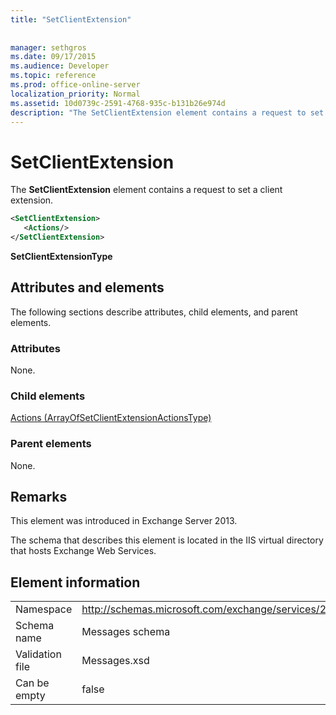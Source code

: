 ```yaml
---
title: "SetClientExtension"
 
 
manager: sethgros
ms.date: 09/17/2015
ms.audience: Developer
ms.topic: reference
ms.prod: office-online-server
localization_priority: Normal
ms.assetid: 10d0739c-2591-4768-935c-b131b26e974d
description: "The SetClientExtension element contains a request to set a client extension."
---
```


# SetClientExtension

The **SetClientExtension** element contains a request to set a client extension. 
  
```XML
<SetClientExtension>
   <Actions/>
</SetClientExtension>
```

 **SetClientExtensionType**
## Attributes and elements

The following sections describe attributes, child elements, and parent elements.
  
### Attributes

None.
  
### Child elements

[Actions (ArrayOfSetClientExtensionActionsType)](actions-arrayofsetclientextensionactionstype.md)
  
### Parent elements

None.
  
## Remarks

This element was introduced in Exchange Server 2013.
  
The schema that describes this element is located in the IIS virtual directory that hosts Exchange Web Services.
  
## Element information

|||
|:-----|:-----|
|Namespace  <br/> |http://schemas.microsoft.com/exchange/services/2006/messages  <br/> |
|Schema name  <br/> |Messages schema  <br/> |
|Validation file  <br/> |Messages.xsd  <br/> |
|Can be empty  <br/> |false  <br/> |
   

